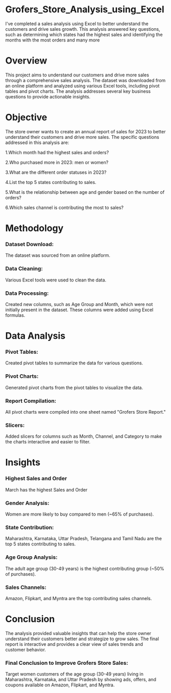 # Grofers_Store_Analysis_using_Excel
I've completed a sales analysis using Excel to better understand the customers and drive sales growth. This analysis answered key questions, such as determining which states had the highest sales and identifying the months with the most orders and many more

# Overview

This project aims to understand our customers and drive more sales through a comprehensive sales analysis. The dataset was downloaded from an online platform and analyzed using various Excel tools, including pivot tables and pivot charts. The analysis addresses several key business questions to provide actionable insights.

# Objective

The store owner wants to create an annual report of sales for 2023 to better understand their customers and drive more sales. The specific questions addressed in this analysis are:

1.Which month had the highest sales and orders?

2.Who purchased more in 2023: men or women?

3.What are the different order statuses in 2023?

4.List the top 5 states contributing to sales.

5.What is the relationship between age and gender based on the number of orders?

6.Which sales channel is contributing the most to sales?


# Methodology

### Dataset Download: 
The dataset was sourced from an online platform.

### Data Cleaning: 
Various Excel tools were used to clean the data.

### Data Processing:
Created new columns, such as Age Group and Month, which were not initially present in the dataset. 
These columns were added using Excel formulas.

# Data Analysis

### Pivot Tables: 
Created pivot tables to summarize the data for various questions.
### Pivot Charts: 
Generated pivot charts from the pivot tables to visualize the data.
### Report Compilation: 
All pivot charts were compiled into one sheet named "Grofers Store Report."
### Slicers: 
Added slicers for columns such as Month, Channel, and Category to make the charts interactive and easier to filter.

# Insights

### Highest Sales and Order
March has the highest Sales and Order
### Gender Analysis: 
Women are more likely to buy compared to men (~65% of purchases).
### State Contribution: 
Maharashtra, Karnataka, Uttar Pradesh, Telangana and Tamil Nadu are the top 5 states contributing to sales.
### Age Group Analysis: 
The adult age group (30-49 years) is the highest contributing group (~50% of purchases).
### Sales Channels: 
Amazon, Flipkart, and Myntra are the top contributing sales channels.

# Conclusion

The analysis provided valuable insights that can help the store owner understand their customers better and strategize to grow sales. The final report is interactive and provides a clear view of sales trends and customer behavior.

### Final Conclusion to Improve Grofers Store Sales:

Target women customers of the age group (30-49 years) living in Maharashtra, Karnataka, and Uttar Pradesh by showing ads, offers, and coupons available on Amazon, Flipkart, and Myntra.
